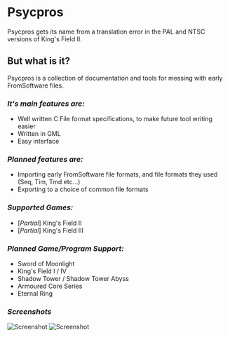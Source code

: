 # Psycpros
Psycpros gets its name from a translation error in the PAL and NTSC versions of King's Field II.

## But what is it?
Psycpros is a collection of documentation and tools for messing with early FromSoftware files.

### *It's main features are:*
- Well written C File format specifications, to make future tool writing easier
- Written in GML
- Easy interface

### *Planned features are:*
- Importing early FromSoftware file formats, and file formats they used (Seq, Tim, Tmd etc...)
- Exporting to a choice of common file formats

### *Supported Games:*
- [_Partial_] King's Field II
- [_Partial_] King's Field III

### *Planned Game/Program Support:*
- Sword of Moonlight
- King's Field I / IV
- Shadow Tower / Shadow Tower Abyss
- Armoured Core Series
- Eternal Ring
  
  
  
### *Screenshots*
![Screenshot](https://cdn.pbrd.co/images/Hu2RDZ3.png)
![Screenshot](https://cdn.pbrd.co/images/Hu2UiYe.png)
